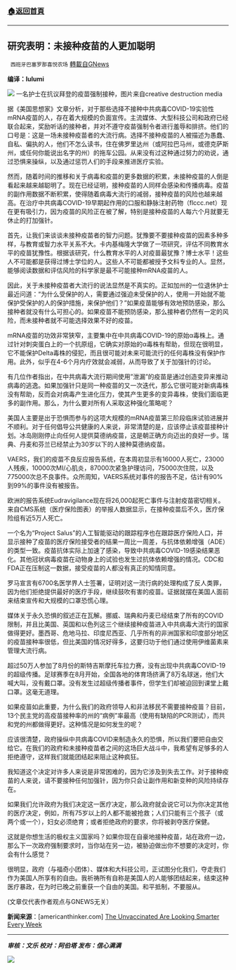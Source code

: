 ###  [:house:返回首頁](https://github.com/ourhimalayas/txt)
---


## 研究表明：未接种疫苗的人更加聪明
` 西班牙巴塞罗那喜悦农场` [轉載自GNews](https://gnews.org/zh-hans/1603759/)

**编译：lulumi**

![](https://assets.gnews.org/wp-content/uploads/2021/10/tempsnip33.png)
一名护士在抗议拜登的疫苗强制接种，图片来自creative destruction media

据《美国思想家》文章分析，对于那些选择不接种中共病毒COVID-19实验性mRNA疫苗的人，存在着大规模的负面宣传。主流媒体、大型科技公司和政府已经联合起来，奖励听话的接种者，并对不遵守疫苗强制令者进行羞辱和排挤。他们的口号是：这是一场未接种疫苗者的大流行病。选择不接种疫苗的人被描述为愚蠢、自私、偏执的人，他们不怎么读书，住在佛罗里达州（或阿拉巴马州，或德克萨斯州，或任何你能说出名字的州）的拖车公园。从来没有过这种通过努力的劝说，通过恐惧来操纵，以及通过惩罚人们的手段来推进医疗实验。

然而，随着时间的推移和关于病毒和疫苗的更多数据的积累，未接种疫苗的人倒是看起来越来越聪明了。现在已经证明，接种疫苗的人同样会感染和传播病毒。疫苗的副作用数据不断积累，使得随着病毒大流行的减弱，接种疫苗的风险也越来越高。在治疗中共病毒COVID-19早期起作用的口服和静脉注射药物（flccc.net）现在更有吸引力，因为疫苗的风险正在被了解，特别是接种疫苗的人每六个月就要无休止的打加强针。

首先，让我们来谈谈未接种疫苗者的智力问题。犹豫要不要接种疫苗的因素多种多样，与教育或智力水平关系不大。卡内基梅隆大学做了一项研究，评估不同教育水平的疫苗犹豫性。根据该研究，什么教育水平的人对疫苗最犹豫？博士水平！这些人不可能都是获得过博士学位的人。这些人不可能都被授予文科专业的人。显然，能够阅读数据和评估风险的科学家是最不可能接种mRNA疫苗的人。

因此，关于未接种疫苗者大流行的说法显然是不真实的。正如加州的一位退休护士最近问道：“为什么受保护的人，需要通过强迫未受保护的人，使用一开始就不能保护受保护的人的保护措施，来保护他们？”如果疫苗能够有效地预防感染，那么接种者就没有什么可担心的。如果疫苗不能预防感染，那么接种者仍然有一定的风险，而未接种者就不可能选择效果不好的疫苗。

mRNA疫苗的功效非常狭窄，主要集中在中共病毒COVID-19的原始α毒株上。通过针对刺突蛋白上的一个抗原组，它确实对原始的α毒株有帮助，但现在很明显，它不能保护Delta毒株的侵犯，而且很可能对未来可能流行的任何毒株没有保护作用。此外，似乎在4-6个月内疗效就会减弱，从而导致了关于加强针的讨论。

有几位作者指出，在中共病毒大流行期间使用”泄漏”的疫苗是通过创造变异来推动病毒的逃逸。如果加强针只是同一种疫苗的又一次迭代，那么它很可能对新病毒株没有帮助，反而会对病毒产生进化压力，使其产生更多的变异毒株，使我们面临更多的副作用。那么，为什么要对所有人采取这种强化策略呢？

美国人主要是出于恐惧而参与的这项大规模的mRNA疫苗第三阶段临床试验进展并不顺利。对于任何倡导公共健康的人来说，非常清楚的是，应该停止该疫苗接种计划。冰岛刚刚停止向任何人提供莫德纳疫苗，这是朝正确方向迈出的良好一步。瑞典、丹麦和芬兰已经禁止为30岁以下的人接种莫德纳疫苗。

VAERS，我们的疫苗不良反应报告系统，在本周初显示有16000人死亡，23000人残疾，10000次MI/心肌炎，87000次紧急护理访问，75000次住院，以及775000次总不良事件。众所周知，VAERS系统对事件的报告不足，估计有90%到99%的事件没有被报告。

欧洲的报告系统Eudravigilance现在将26,000起死亡事件与注射疫苗密切相关。来自CMS系统（医疗保险图表）的举报人数据显示，在接种疫苗后不久，医疗保险组有近5万人死亡。

一个名为“Project Salus”的人工智能驱动的跟踪程序也在跟踪医疗保险人口，并显示接种了疫苗的医疗保险接受者的结果一周比一周差，与抗体依赖增强（ADE）的类型一致。疫苗抗体实际上加速了感染，导致中共病毒COVID-19感染结果恶化。其他冠状病毒疫苗在动物身上的试验也发生过抗体依赖增强的情况。CDC和FDA正在压制这一数据，接受疫苗的人都没有真正的知情同意。

罗马宣言有6700名医学界人士签署，证明对这一流行病的处理构成了反人类罪，因为他们拒绝提供最好的医疗手段，继续鼓吹有害的疫苗。证据就摆在美国人面前来结束宣传和大规模的口罩恐慌心理。

媒体关于永久恐惧的叙述正在瓦解。挪威、瑞典和丹麦已经结束了所有的COVID限制，并且比美国、英国和以色列这三个继续接种疫苗进入中共病毒大流行的国家做得更好。墨西哥、危地马拉、印度尼西亚、几乎所有的非洲国家和印度部分地区的疫苗接种率很低，但比美国的情况好得多，这要归功于他们通过使用伊维菌素来管理大流行病。

超过50万人参加了8月份的斯特吉斯摩托车拉力赛，没有出现中共病毒COVID-19的超级传播。足球赛季在8月开始，全国各地的体育场挤满了8万名球迷，他们大喊大叫，没有戴口罩。没有发生过超级传播者事件，但学生们却被迫回到课堂上戴口罩。这毫无道理。

如果疫苗如此重要，为什么我们的政府领导人和非法移民不需要接种疫苗？目前，13个民主党的高疫苗接种率的州的“病例”率最高（使用有缺陷的PCR测试），而共和党的州都做得更好。这种情况是如何发生的呢？

应该很清楚，政府操纵中共病毒COVID来制造永久的恐惧，所以我们要把自由交给它。在我们的政府和未接种疫苗者之间的这场巨大战斗中，我希望有足够多的人拒绝遵守，这样我们就能团结起来阻止这种疯狂。

我知道这个决定对许多人来说是非常困难的，因为它涉及到失去工作。对于接种疫苗的人来说，请不要接种任何加强针，因为你只会让副作用和新变种的风险持续存在。

如果我们允许政府为我们决定这一医疗决定，那么政府就会说它可以为你决定其他的医疗决定，例如，所有75岁以上的人都不能被抢救；人们只能有三个孩子（或两个或一个），妇女必须绝育；或者拒绝政府的要求，你将被剥夺医疗保健。

这就是你想生活的极权主义国家吗？如果你现在自豪地接种疫苗，站在政府一边，那么下一次政府强制要求时，当你站在另一边，被胁迫做出你不想要的决定时，你会有什么感觉？

很明显，政府（与福奇小团体）、媒体和大科技公司，正试图分化我们，夺走我们作为美国人所享有的自由。我祈祷所有自称是美国人的人能够团结起来，结束这种医疗暴政，在为时已晚之前重获一个自由的美国。和平抵制，不要服从。

(文章仅代表作者观点与GNEWS无关）

**新闻来源**：[americanthinker.com] [The Unvaccinated Are Looking Smarter Every Week](https://www.americanthinker.com/articles/2021/10/the_unvaccinated_are_looking_smarter_every_week.html)

* * *

***审核：文乐
校对：阿伯塔
发布：信心满满***

![](https://assets.gnews.org/wp-content/uploads/2021/10/GNEWS_CH.-1-3.jpeg)
